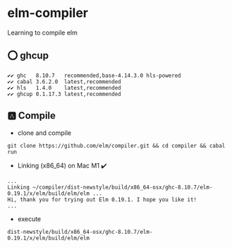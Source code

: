 # elm-compiler
Learning to compile elm

## :o: ghcup

```
✔✔ ghc   8.10.7   recommended,base-4.14.3.0 hls-powered
✔✔ cabal 3.6.2.0  latest,recommended                   
✔✔ hls   1.4.0    latest,recommended                   
✔✔ ghcup 0.1.17.3 latest,recommended  
```

## :a: Compile

* clone and compile

```
git clone https://github.com/elm/compiler.git && cd compiler && cabal run
```

* Linking (x86_64) on Mac M1 :heavy_check_mark:

```
...
Linking ~/compiler/dist-newstyle/build/x86_64-osx/ghc-8.10.7/elm-0.19.1/x/elm/build/elm/elm ...
Hi, thank you for trying out Elm 0.19.1. I hope you like it!
...
```

* execute

```
dist-newstyle/build/x86_64-osx/ghc-8.10.7/elm-0.19.1/x/elm/build/elm/elm 
```
